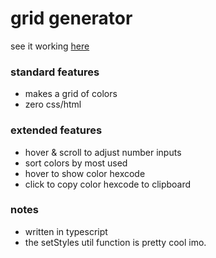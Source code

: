 # grid generator

see it working [here](https://jvh-grid-generator.surge.sh)

### standard features

- makes a grid of colors
- zero css/html

### extended features

- hover & scroll to adjust number inputs
- sort colors by most used
- hover to show color hexcode
- click to copy color hexcode to clipboard

### notes

- written in typescript
- the setStyles util function is pretty cool imo.
